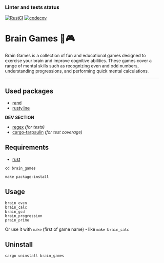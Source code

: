 ### Linter and tests status
[![RustCI](https://github.com/WeedRap/brain_games/actions/workflows/rustci.yml/badge.svg)](https://github.com/WeedRap/brain_games/actions/workflows/rustci.yml)
[![codecov](https://codecov.io/gh/WeedRap/brain_games/graph/badge.svg?token=NAERXHD2WB)](https://codecov.io/gh/WeedRap/brain_games)
# Brain Games 🧠🎮
Brain Games is a collection of fun and educational games designed to exercise your brain and improve cognitive abilities. These games cover a range of mental skills such as recognizing even and odd numbers, understanding progressions, and performing quick mental calculations.
___

## Used packages
- [rand](https://crates.io/crates/rand)
- [rustyline](https://crates.io/crates/rustyline)

**DEV SECTION**
- [regex](https://crates.io/crates/regex) _(for tests)_
- [cargo-tarpaulin](https://crates.io/crates/cargo-tarpaulin) _(for test coverage)_

## Requirements
- [rust](https://www.rust-lang.org/tools/install)

```shell
cd brain_games
```

```shell
make package-install
```

## Usage
```
brain_even
brain_calc
brain_gcd
brain_progression
prain_prime
```

Or use it with `make` (first of game name) - like `make brain_calc`
## Uninstall
```shell
cargo uninstall brain_games
```
